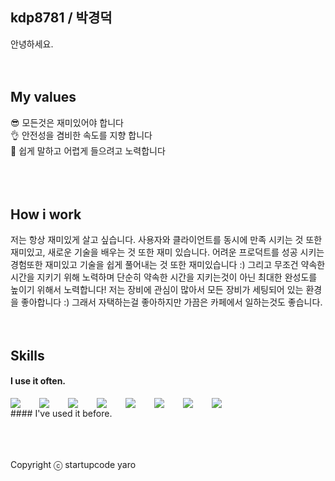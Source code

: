 ## kdp8781 / 박경덕
안녕하세요. 
<br />
<br />
<br />
## My values
😎 모든것은 재미있어야 합니다<br />
👌 안전성을 겸비한 속도를 지향 합니다<br />
🦻 쉽게 말하고 어렵게 들으려고 노력합니다<br />
<br />
<br />
<br />
## How i work
저는 항상 재미있게 살고 싶습니다. 사용자와 클라이언트를 동시에 만족 시키는 것 또한 재미있고, 새로운 기술을 배우는 것 또한 재미 있습니다. 어려운 프로덕트를 성공 시키는 경험또한 재미있고 기술을 쉽게 풀어내는 것 또한 재미있습니다 :) 그리고 무조건 약속한 시간을 지키기 위해 노력하며 단순히 약속한 시간을 지키는것이 아닌 최대한 완성도를 높이기 위해서 노력합니다!
저는 장비에 관심이 많아서 모든 장비가 세팅되어 있는 환경을 좋아합니다 :) 그래서 자택하는걸 좋아하지만 가끔은 카페에서 일하는것도 좋습니다.
<br />
<br />
<br />
## Skills
#### I use it often.
<div style="display:flex;gap:30px;flex-wrap:wrap;">
  <img src="https://media.vlpt.us/images/ssu_hyun/post/381ec4bb-1d33-4bfc-bb3c-657e2a310186/c-sharp-logo-803x420.png">
  <img src="https://img.shields.io/badge/ts-3178C6?style=for-the-badge&logo=typescript&logoColor=white">
  <img src="https://img.shields.io/badge/express-000000?style=for-the-badge&logo=express&logoColor=white">
  <img src="https://img.shields.io/badge/nestjs-E0234E?style=for-the-badge&logo=nestjs&logoColor=white">
  <img src="https://img.shields.io/badge/react-61DAFB?style=for-the-badge&logo=react&logoColor=black">
  <img src="https://img.shields.io/badge/MySQL-4479A1?style=for-the-badge&logo=mysql&logoColor=white">
  <img src="https://img.shields.io/badge/Babel-F9DC3E?style=for-the-badge&logo=Babel&logoColor=black">
  <img src="https://img.shields.io/badge/Webpack-8DD6F9?style=for-the-badge&logo=Webpack&logoColor=black">
</div>
#### I've used it before.
<div style="display:flex;gap:30px;flex-wrap:wrap;">
</div>
<br />
<br />
<br />

Copyright ⓒ startupcode yaro